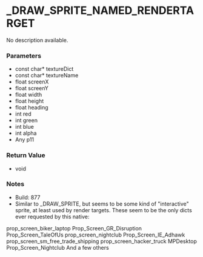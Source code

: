 # _DRAW_SPRITE_NAMED_RENDERTARGET

No description available.

### Parameters
* const char* textureDict
* const char* textureName
* float screenX
* float screenY
* float width
* float height
* float heading
* int red
* int green
* int blue
* int alpha
* Any p11

### Return Value
* void

### Notes
* Build: 877
* Similar to _DRAW_SPRITE, but seems to be some kind of "interactive" sprite, at least used by render targets.
These seem to be the only dicts ever requested by this native:

prop_screen_biker_laptop
Prop_Screen_GR_Disruption
Prop_Screen_TaleOfUs
prop_screen_nightclub
Prop_Screen_IE_Adhawk
prop_screen_sm_free_trade_shipping
prop_screen_hacker_truck
MPDesktop
Prop_Screen_Nightclub
And a few others


